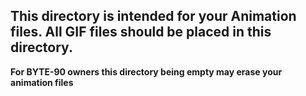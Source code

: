## This directory is intended for your Animation files. All GIF files should be placed in this directory.

**For BYTE-90 owners this directory being empty may erase your animation files**
